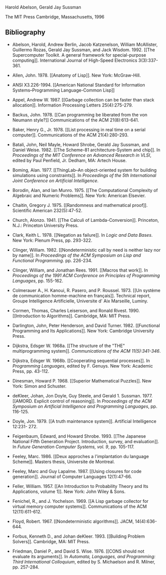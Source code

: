Harold Abelson, Gerald Jay Sussman

The MIT Press Cambridge, Massachusetts, 1996

## Bibliography

- Abelson, Harold, Andrew Berlin, Jacob Katzenelson, William McAllister, Guillermo Rozas, Gerald Jay Sussman, and Jack Wisdom. 1992. [[The Supercomputer Toolkit. A general framework for special-purpose computing]]. International Journal of High-Speed Electronics 3(3):337-361.

- Allen, John. 1978. [[Anatomy of Lisp]]. New York: McGraw-Hill.

- ANSI X3.226-1994. [[American National Standard for Information Systems–Programming Language-Common Lisp]]

- Appel, Andrew W. 1987. [[Garbage collection can be faster than stack allocation]]. Information Processing Letters 25(4):275-279.

- Backus, John. 1978. [[Can programming be liberated from the von Neumann style?]] Communications of the ACM 21(8):613-641.

- Baker, Henry G., Jr. 1978. [[List processing in real time on a serial computer]]. Communications of the ACM 21(4):280-293.

- Batali, John, Neil Mayle, Howard Shrobe, Gerald Jay Sussman, and Daniel Weise. 1982. [[The Scheme-81 architecture-System and chip]]. In _Proceedings of the MIT Conference on Advanced Research in VLSI_, edited by Paul Penfield, Jr. Dedham, MA: Artech House.

- Boming, Alan. 1977. [[ThingLab–An object-oriented system for building simulations using constraints]]. In _Proceedings of the 5th International Joint Conference on Artificial Intelligence_.

- Borodin, Alan, and Ian Munro. 1975. [[The Computational Complexity of Algebraic and Numeric Problems]]. New York: American Elsevier.

- Chaitin, Gregory J. 1975. [[Randomness and mathematical proof]]. Scientific American 232(5):47-52.

- Church, Alonzo. 1941. [[The Calculi of Lambda-Conversion]]. Princeton, N.J.: Princeton University Press.

- Clark, Keith L. 1978. [[Negation as failure]]. In _Logic and Data Bases_. New York: Plenum Press, pp. 293-322.

- Clinger, William. 1982. [[Nondeterministic call by need is neither lazy nor by name]]. In _Proceedings of the ACM Symposium on Lisp and Functional Programming_. pp. 226-234.

- Clinger, William, and Jonathan Rees. 1991. [[Macros that work]]. In _Proceedings of the 1991 ACM Conference on Principles of Programming Languages_, pp. 155-162.

- Colmerauer A., H. Kanoui, R. Pasero, and P. Roussel. 1973. [[Un système de communication homme-machine en français]]. Technical report, Groupe Intelligence Artificielle, Universite d' Aix Marseille, Luminy.

- Cormen, Thomas, Charles Leiserson, and Ronald Rivest. 1990. [[Introduction to Algorithms]]. Cambridge, MA: MIT Press.

- Darlington, John, Peter Henderson, and David Turner. 1982. [[Functional Programming and Its Applications]]. New York: Cambridge University Press.

- Dijkstra, Edsger W. 1968a. [[The structure of the "THE" multiprogramming system]]. _Communications of the ACM 11(5):341-346_.

- Dijkstra, Edsger W. 1968b. [[Cooperating sequential processes]]. In _Programming Languages_, edited by F. Genuys. New York: Academic Press, pp. 43-112.

- Dinesman, Howard P. 1968. [[Superior Mathematical Puzzles]]. New York: Simon and Schuster.

- deKleer, Johan, Jon Doyle, Guy Steele, and Gerald 1. Sussman. 1977. [[AMORD. Explicit control of reasoning]]. In _Proceedings of the ACM Symposium on Artificial Intelligence and Programming Languages_, pp. 116-125.

- Doyle, Jon. 1979. [[A truth maintenance system]]. Artificial Intelligence 12:231- 272.

- Feigenbaum, Edward, and Howard Shrobe. 1993. [[The Japanese National Fifth Generation Project. Introduction, survey, and evaluation]]. In _Future Generation Computer Systems, vol. 9_, pp. 105-117.

- Feeley, Marc. 1986. [[Deux approches a l'implantation du language Scheme]]. Masters thesis, Universite de Montreal.

- Feeley, Marc and Guy Lapalme. 1987. [[Using closures for code generation]]. Journal of Computer Languages 12(1):47-66.

- Feller, William. 1957. [[An Introduction to Probability Theory and Its Applications, volume 1]]. New York: John Wiley & Sons.

- Fenichel, R., and J. Yochelson. 1969. [[A Lisp garbage collector for virtual memory computer systems]]. Communications of the ACM 12(11):611-612.

- Floyd, Robert. 1967. [[Nondeterministic algorithms]]. JACM, 14(4):636-644.

- Forbus, Kenneth D., and Johan deKleer. 1993. [[Building Problem Solvers]]. Cambridge, MA: MIT Press.

- Friedman, Daniel P., and David S. Wise. 1976. [[CONS should not evaluate its arguments]]. In _Automata, Languages, and Programming: Third International Colloquium_, edited by S. Michaelson and R. Milner, pp. 257-284.
